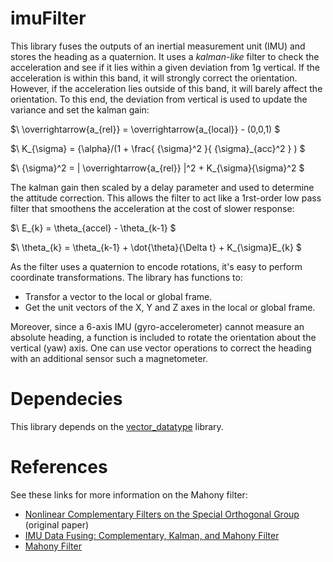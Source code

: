 # imuFilter
This library fuses the outputs of an inertial measurement unit (IMU) and stores the heading as a quaternion. It uses a _kalman-like_ filter to check the acceleration and see if it lies within a given deviation from 1g vertical. If the acceleration is within this band, it will strongly correct the orientation. However, if the acceleration lies outside of this band, it will barely affect the orientation. To this end, the deviation from vertical is used to update the variance and set the kalman gain: 

$\ \overrightarrow{a_{rel}} = \overrightarrow{a_{local}} - (0,0,1) $

$\ K_{\sigma} = {\alpha}/(1 + \frac{ {\sigma}^2 }{ {\sigma}_{acc}^2 } ) $

$\ {\sigma}^2 = | \overrightarrow{a_{rel}} |^2 + K_{\sigma}{\sigma}^2 $ 

The kalman gain then scaled by a delay parameter and used to determine the attitude correction. This allows the filter to act like a 1rst-order low pass filter that smoothens the acceleration at the cost of slower response: 

$\ E_{k} = \theta_{accel} - \theta_{k-1} $

$\ \theta_{k} = \theta_{k-1} + \dot{\theta}{\Delta t} + K_{\sigma}E_{k} $

As the filter uses a quaternion to encode rotations, it's easy to perform coordinate transformations. The library has functions to:
- Transfor a vector to the local or global frame.
- Get the unit vectors of the X, Y and Z axes in the local or global frame.

Moreover, since a 6-axis IMU (gyro-accelerometer) cannot measure an absolute heading, a function is included to rotate the orientation about the vertical (yaw) axis. One can use vector operations to correct the heading with an additional sensor such a magnetometer.

# Dependecies
This library depends on the [vector_datatype](https://github.com/RCmags/vector_datatype) library.

# References
See these links for more information on the Mahony filter:
- [Nonlinear Complementary Filters on the Special
Orthogonal Group](https://hal.archives-ouvertes.fr/hal-00488376/document) (original paper)
- [IMU Data Fusing: Complementary, Kalman, and Mahony Filter](http://www.olliw.eu/2013/imu-data-fusing/#chapter23)
- [Mahony Filter](https://nitinjsanket.github.io/tutorials/attitudeest/mahony)
